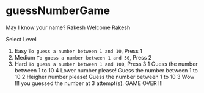 # guessNumberGame

May I know your name?
Rakesh
Welcome Rakesh

Select Level
 1. Easy `To guess a number between 1 and 10`, Press 1
 2. Medium `To guess a number between 1 and 50`, Press 2
 3. Hard `To guess a number between 1 and 100`, Press 3
1
Guess the number between 1 to 10
4
Lower number please!
Guess the number between 1 to 10
2
Heigher number please!
Guess the number between 1 to 10
3
Wow !!! you guessed the number at 3 attempt(s).
GAME OVER !!!
